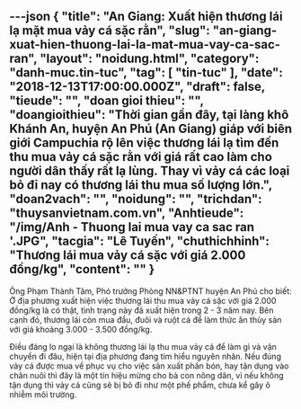 ---json
{
    "title": "An Giang: Xuất hiện thương lái lạ mặt mua vảy cá sặc rằn",
    "slug": "an-giang-xuat-hien-thuong-lai-la-mat-mua-vay-ca-sac-ran",
    "layout": "noidung.html",
    "category": "danh-muc.tin-tuc",
    "tag": [
        "tin-tuc"
    ],
    "date": "2018-12-13T17:00:00.000Z",
    "draft": false,
    "tieude": "",
    "doan gioi thieu": "",
    "doangioithieu": "Thời gian gần đây, tại làng khô Khánh An, huyện An Phú (An Giang) giáp với biên giới Campuchia rộ lên việc thương lái lạ tìm đến thu mua vảy cá sặc rằn với giá rất cao làm cho người dân thấy rất lạ lùng. Thay vì vảy cá các loại bỏ đi nay có thương lái thu mua số lượng lớn.",
    "doan2vach": "",
    "noidung": "",
    "trichdan": "thuysanvietnam.com.vn",
    "Anhtieude": "/img/Anh - Thuong lai mua vay ca sac ran '.JPG",
    "tacgia": "Lê Tuyến",
    "chuthichhinh": "Thương lái mua vảy cá sặc với giá 2.000 đồng/kg",
    "__content__": ""
}
---
<p>&Ocirc;ng Phạm Th&agrave;nh T&acirc;m, Ph&oacute; trưởng Ph&ograve;ng NN&amp;PTNT huyện An Ph&uacute; cho biết: Ở địa phương xuất hiện việc thương l&aacute;i thu mua vảy c&aacute; sặc với gi&aacute; 2.000 đồng/kg l&agrave; c&oacute; thật, t&igrave;nh trạng n&agrave;y đ&atilde; xuất hiện trong 2 - 3 năm nay. B&ecirc;n cạnh đ&oacute;, thương l&aacute;i c&ograve;n mua đầu, đu&ocirc;i v&agrave; ruột c&aacute; để l&agrave;m thức ăn thủy sản với gi&aacute; khoảng 3.000 - 3.500 đồng/kg.</p>

<p>Điều đ&aacute;ng lo ngại l&agrave; kh&ocirc;ng thương l&aacute;i lạ thu mua vảy c&aacute; để l&agrave;m g&igrave; v&agrave; vận chuyển đi đ&acirc;u, hiện tại địa phương đang t&igrave;m hiểu nguy&ecirc;n nh&acirc;n. Nếu đ&uacute;ng vảy c&aacute; được mua về phục vụ cho việc sản xuất ph&acirc;n b&oacute;n, hay tận dụng v&agrave;o chăn nu&ocirc;i th&igrave; đ&acirc;y l&agrave; một t&iacute;n hiệu mừng cho b&agrave; con n&ocirc;ng d&acirc;n, v&igrave; nếu kh&ocirc;ng tận dụng th&igrave; vảy c&aacute; cũng sẽ bị bỏ đi như một phế phẩm, chưa kể g&acirc;y &ocirc; nhiễm m&ocirc;i trường.</p>
